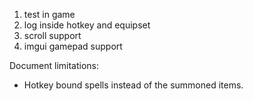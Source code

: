 1. test in game
1. log inside hotkey and equipset
1. scroll support
1. imgui gamepad support

Document limitations:
* Hotkey bound spells instead of the summoned items.
